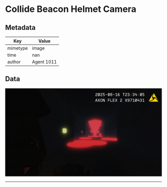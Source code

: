 # Collide Beacon Helmet Camera

## Metadata

| Key | Value |
|---|---|
| mimetype | image |
| time | nan |
| author | Agent 1011 |

## Data

![intel](/assets/intel_collidebeacon_1.png)

***
